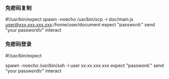 ### 免密码复制
#!/usr/bin/expect
spawn -noecho /usr/bin/scp -r doc/main.js user@xxx.xxx.xxx.xxx:/home/user/document
expect "password:"
send "your password\r"
interact

### 免密码登录
#!/usr/bin/expect

spawn -noecho /usr/bin/ssh -l user xx.xx.xxx.xxx
expect "password:"
send "your password\r"
interact



